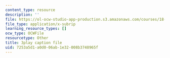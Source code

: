 ```yaml
---
content_type: resource
description: ''
file: https://ol-ocw-studio-app-production.s3.amazonaws.com/courses/18-086-mathematical-methods-for-engineers-ii-spring-2006/7253a5d1a0d006ab1e32008b3748965f_iVUsEwSg-lw.srt
file_type: application/x-subrip
learning_resource_types: []
ocw_type: OCWFile
resourcetype: Other
title: 3play caption file
uid: 7253a5d1-a0d0-06ab-1e32-008b3748965f
---
```

